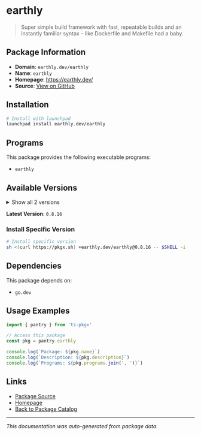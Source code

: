 # earthly

> Super simple build framework with fast, repeatable builds and an instantly familiar syntax – like Dockerfile and Makefile had a baby.

## Package Information

- **Domain**: `earthly.dev/earthly`
- **Name**: `earthly`
- **Homepage**: https://earthly.dev/
- **Source**: [View on GitHub](https://github.com/pkgxdev/pantry/tree/main/projects/earthly.dev/earthly/package.yml)

## Installation

```bash
# Install with launchpad
launchpad install earthly.dev/earthly
```

## Programs

This package provides the following executable programs:

- `earthly`

## Available Versions

<details>
<summary>Show all 2 versions</summary>

- `0.8.16`, `0.8.15`

</details>

**Latest Version**: `0.8.16`

### Install Specific Version

```bash
# Install specific version
sh <(curl https://pkgx.sh) +earthly.dev/earthly@0.8.16 -- $SHELL -i
```

## Dependencies

This package depends on:

- `go.dev`

## Usage Examples

```typescript
import { pantry } from 'ts-pkgx'

// Access this package
const pkg = pantry.earthly

console.log(`Package: ${pkg.name}`)
console.log(`Description: ${pkg.description}`)
console.log(`Programs: ${pkg.programs.join(', ')}`)
```

## Links

- [Package Source](https://github.com/pkgxdev/pantry/tree/main/projects/earthly.dev/earthly/package.yml)
- [Homepage](https://earthly.dev/)
- [Back to Package Catalog](../../../package-catalog.md)

---

*This documentation was auto-generated from package data.*
